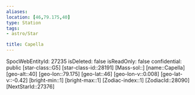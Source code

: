 ```yaml
---
aliases: 
location: [46,79.175,40]
type: Station
tags:
- astro/Star

title: Capella
---
```

SpocWebEntityId: 27235
isDeleted: false
isReadOnly: false
confidential: public
[star-class::G5]
[star-class-id::28191]
[Mass-sol::]
[name::Capella]
[geo-alt::40]
[geo-lon::79.175]
[geo-lat::46]
[geo-lon-v::0.008]
[geo-lat-v::-0.42]
[bright-min::1]
[bright-max::1]
[Zodiac-index::1]
[ZodiacId::28090]
[NextStarId::27376]




